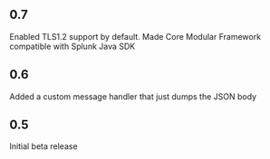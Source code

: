 0.7
----
Enabled TLS1.2 support by default.
Made Core Modular Framework compatible with Splunk Java SDK

0.6
-----
Added a custom message handler that just dumps the JSON body

0.5
-----
Initial beta release

